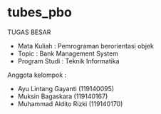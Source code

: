 # tubes_pbo
TUGAS BESAR 

- Mata Kuliah : Pemrograman berorientasi objek
- Topic : Bank Management System
- Program Studi : Teknik Informatika

Anggota kelompok :
- Ayu Lintang Gayanti (119140095)
- Muksin Bagaskara (119140167)
- Muhammad Aldito Rizki (119140170)


